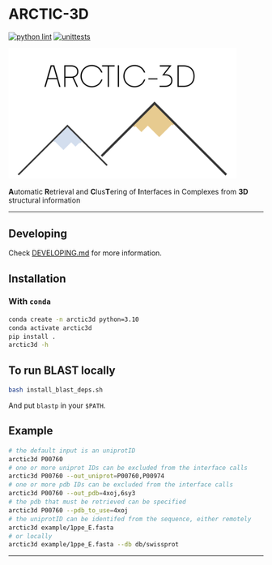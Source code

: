 # ARCTIC-3D

[![python lint](https://github.com/haddocking/arctic3d/actions/workflows/.lint.yml/badge.svg)](https://github.com/haddocking/arctic3d/actions/workflows/.lint.yml)
[![unittests](https://github.com/haddocking/arctic3d/actions/workflows/unittests.yml/badge.svg)](https://github.com/haddocking/arctic3d/actions/workflows/unittests.yml)

<img src="docs/imgs/arctic3d.png" width="450">

**A**utomatic **R**etrieval and **C**lus**T**ering of **I**nterfaces in Complexes from **3D** structural information

---

## Developing

Check [DEVELOPING.md](DEVELOPING.md) for more information.

## Installation

### With `conda`

```bash
conda create -n arctic3d python=3.10
conda activate arctic3d
pip install .
arctic3d -h
```

## To run BLAST locally

```bash
bash install_blast_deps.sh
```

And put `blastp` in your `$PATH`.

## Example

```bash
# the default input is an uniprotID
arctic3d P00760
# one or more uniprot IDs can be excluded from the interface calls
arctic3d P00760 --out_uniprot=P00760,P00974
# one or more pdb IDs can be excluded from the interface calls
arctic3d P00760 --out_pdb=4xoj,6sy3
# the pdb that must be retrieved can be specified
arctic3d P00760 --pdb_to_use=4xoj
# the uniprotID can be identifed from the sequence, either remotely
arctic3d example/1ppe_E.fasta
# or locally
arctic3d example/1ppe_E.fasta --db db/swissprot
```

---
